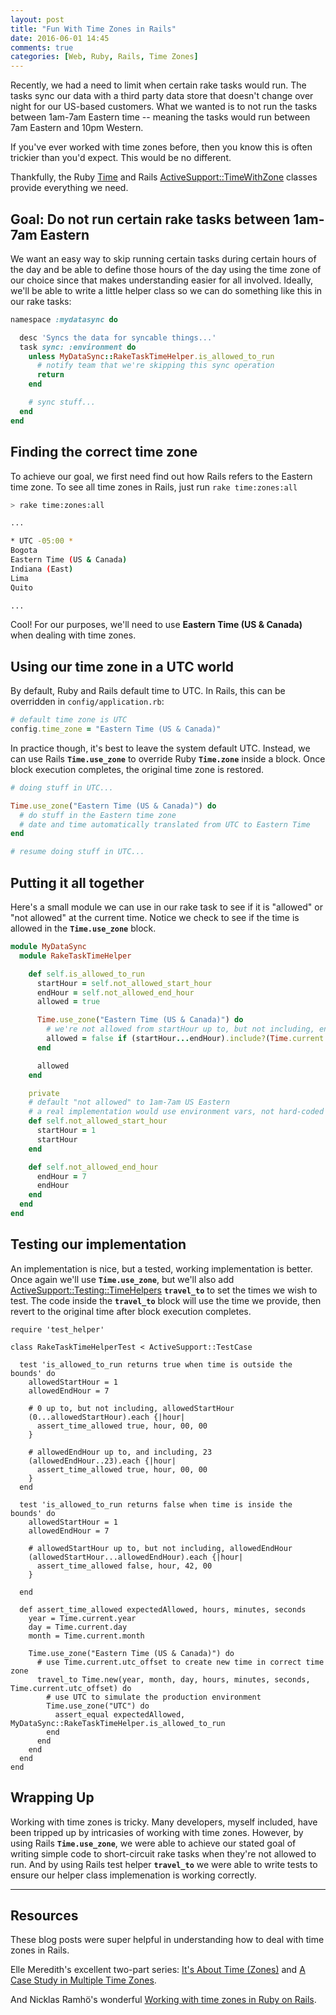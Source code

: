 ```yaml
---
layout: post
title: "Fun With Time Zones in Rails"
date: 2016-06-01 14:45
comments: true
categories: [Web, Ruby, Rails, Time Zones]
---
```


Recently, we had a need to limit when certain rake tasks would run. The tasks sync our data with a third party data store that doesn't change over night for our US-based customers. What we wanted is to not run the tasks between 1am-7am Eastern time -- meaning the tasks would run between 7am Eastern and 10pm Western.

If you've ever worked with time zones before, then you know this is often trickier than you'd expect. This would be no different.

Thankfully, the Ruby [Time](http://ruby-doc.org/core-2.2.2/Time.html) and Rails [ActiveSupport::TimeWithZone](http://api.rubyonrails.org/classes/ActiveSupport/TimeWithZone.html) classes provide everything we need.

## Goal: Do not run certain rake tasks between 1am-7am Eastern

We want an easy way to skip running certain tasks during certain hours of the day and be able to define those hours of the day using the time zone of our choice since that makes understanding easier for all involved. Ideally, we'll be able to write a little helper class so we can do something like this in our rake tasks:

```ruby
namespace :mydatasync do

  desc 'Syncs the data for syncable things...'
  task sync: :environment do
    unless MyDataSync::RakeTaskTimeHelper.is_allowed_to_run
      # notify team that we're skipping this sync operation
      return
    end

    # sync stuff...
  end
end
```

<!-- more -->

## Finding the correct time zone

To achieve our goal, we first need find out how Rails refers to the Eastern time zone. To see all time zones in Rails, just run `rake time:zones:all`

```sh
> rake time:zones:all

...

* UTC -05:00 *
Bogota
Eastern Time (US & Canada)
Indiana (East)
Lima
Quito

...
```

Cool! For our purposes, we'll need to use **Eastern Time (US & Canada)** when dealing with time zones.


## Using our time zone in a UTC world

By default, Ruby and Rails default time to UTC. In Rails, this can be overridden in `config/application.rb`:

```ruby
# default time zone is UTC
config.time_zone = "Eastern Time (US & Canada)"

```

In practice though, it's best to leave the system default UTC. Instead, we can use Rails **`Time.use_zone`** to override Ruby **`Time.zone`** inside a block. Once block execution completes, the original time zone is restored.

```ruby
# doing stuff in UTC...

Time.use_zone("Eastern Time (US & Canada)") do
  # do stuff in the Eastern time zone
  # date and time automatically translated from UTC to Eastern Time
end

# resume doing stuff in UTC...

```

## Putting it all together

Here's a small module we can use in our rake task to see if it is "allowed" or "not allowed" at the current time. Notice we check to see if the time is allowed in the **`Time.use_zone`** block.

```ruby
module MyDataSync
  module RakeTaskTimeHelper

    def self.is_allowed_to_run
      startHour = self.not_allowed_start_hour
      endHour = self.not_allowed_end_hour
      allowed = true

      Time.use_zone("Eastern Time (US & Canada)") do
        # we're not allowed from startHour up to, but not including, endHour
        allowed = false if (startHour...endHour).include?(Time.current.hour)
      end

      allowed
    end

    private
    # default "not allowed" to 1am-7am US Eastern
    # a real implementation would use environment vars, not hard-coded values
    def self.not_allowed_start_hour
      startHour = 1
      startHour
    end

    def self.not_allowed_end_hour
      endHour = 7
      endHour
    end
  end
end
```

## Testing our implementation

An implementation is nice, but a tested, working implementation is better. Once again we'll use **`Time.use_zone`**, but we'll also add [ActiveSupport::Testing::TimeHelpers](http://api.rubyonrails.org/classes/ActiveSupport/Testing/TimeHelpers.html) **`travel_to`** to set the times we wish to test. The code inside the **`travel_to`** block will use the time we provide, then revert to the original time after block execution completes.

```
require 'test_helper'

class RakeTaskTimeHelperTest < ActiveSupport::TestCase

  test 'is_allowed_to_run returns true when time is outside the bounds' do
    allowedStartHour = 1
    allowedEndHour = 7

    # 0 up to, but not including, allowedStartHour
    (0...allowedStartHour).each {|hour|
      assert_time_allowed true, hour, 00, 00
    }

    # allowedEndHour up to, and including, 23
    (allowedEndHour..23).each {|hour|
      assert_time_allowed true, hour, 00, 00
    }
  end

  test 'is_allowed_to_run returns false when time is inside the bounds' do
    allowedStartHour = 1
    allowedEndHour = 7

    # allowedStartHour up to, but not including, allowedEndHour
    (allowedStartHour...allowedEndHour).each {|hour|
      assert_time_allowed false, hour, 42, 00
    }

  end

  def assert_time_allowed expectedAllowed, hours, minutes, seconds
    year = Time.current.year
    day = Time.current.day
    month = Time.current.month

    Time.use_zone("Eastern Time (US & Canada)") do
      # use Time.current.utc_offset to create new time in correct time zone
      travel_to Time.new(year, month, day, hours, minutes, seconds, Time.current.utc_offset) do
        # use UTC to simulate the production environment
        Time.use_zone("UTC") do
          assert_equal expectedAllowed, MyDataSync::RakeTaskTimeHelper.is_allowed_to_run
        end
      end
    end
  end
end
```

## Wrapping Up

Working with time zones is tricky. Many developers, myself included, have been tripped up by intricasies of working with time zones. However, by using Rails **`Time.use_zone`**, we were able to achieve our stated goal of writing simple code to short-circuit rake tasks when they're not allowed to run. And by using Rails test helper **`travel_to`** we were able to write tests to ensure our helper class implemenation is working correctly.

----

## Resources

These blog posts were super helpful in understanding how to deal with time zones in Rails.

Elle Meredith's excellent two-part series: [It's About Time (Zones)](https://robots.thoughtbot.com/its-about-time-zones) and [A Case Study in Multiple Time Zones](https://robots.thoughtbot.com/a-case-study-in-multiple-time-zones).


And Nicklas Ramhö's wonderful [Working with time zones in Ruby on Rails](http://www.elabs.se/blog/36-working-with-time-zones-in-ruby-on-rails).
